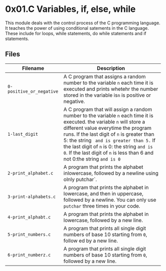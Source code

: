 # 0x01.C Variables, if, else, while

This module deals with the control process of the C programming language. It teaches the power of using conditional satements in the C language. These include for loops, while statements, do while statements and if statements.

## Files

| Filename | Description |
|------------------------| --------------------------------------|
| `0-positive_or_negative` |  A C program that assigns a random number to the variable `n` each time it is executed and prints whetehr the number stored in the variable is`n` is positive or negative. |
| `1-last_digit` | A C program that will assign a random number to the variable `n` each time it is executed. the variable `n` will  store a different value everytime the program runs. If the last digit of `n` is greater than 5: the string ` and is greater than 5.` If the last digit of `n` is 0: the string `and is 0`. If the last digit of `n` is less than 6 and not 0:the string `and is 0`|
| `2-print_alphabet.c` | A program that prints the alphabet inlowercase, followed by a newline using olnly 	putchar`.|
| `3-print-alphabets.c` | A program that prints the alphabet in lowercase, and then in uppercase, followed by a newline. You can only use `putchar` three times in your code. |
| `4-print_alphabt.c` | A program that prints the alphabet in lowercase, followed by a new line. |
| `5-print_numbers.c` | A program that prints all single digit numbers of base 10 starting from `0`, follow ed by a new line.|
| `6-print_numberz.c` | A program that prints all single digit numbers of base 10 starting from `0`, followed by a new line. |
